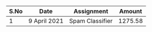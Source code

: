 |S.No| Date | Assignment | Amount |
| --- | --- | --- | --- |
|1| 9 April 2021 | Spam Classifier | 1275.58 |
